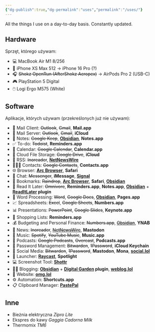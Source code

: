 ```yaml
---
{"dg-publish":true,"dg-permalink":"uses","permalink":"/uses/"}
---
```



All the things I use on a day-to-day basis. Constantly updated.

## Hardware

Sprzęt, którego używam:

- 💻 MacBook Air M1 8/256
- 📱 iPhone XS Max 512 → iPhone 16 Pro (?)
- 🎧 ~~Shokz OpenRun (AfterShokz Aeropex)~~ → AirPods Pro 2 (USB-C)
- 🎮 PlayStation 5 Digital
- 🖱️ Logi Ergo M575 (White)

## Software

Aplikacje, których używam (przekreślonych już nie używam):

- 📨 Mail Client: ~~Outlook~~, ~~Gmail~~, **Mail.app**
- 📮 Mail Server: ~~Outlook~~, ~~Gmail~~, **iCloud**
- 📝 Notes: ~~Google Keep~~, **[Obsidian](https://obsidian.md/)**, **Notes.app**
- ✅ To-do: ~~Todoist~~, **Reminders.app**
- 📆 Calendar: ~~Google Calendar~~, **Calendar.app**
- 📁 Cloud File Storage: ~~Google Drive~~, **iCloud**
- 📖 RSS: ~~Inoreader~~, **[NetNewsWire](https://netnewswire.com/)**
- 🙎🏻‍♂️ Contacts: ~~Google Contacts~~, **Contacts.app**
- 🌐 Browser: **[Arc Browser](https://arc.net/gift/f70fd7c0)**, **Safari**
- 💬 Chat: ~~Messenger~~, **iMessage**, **[Signal](https://www.signal.org/)**
- 🔖 Bookmarks: ~~Raindrop~~, **[Arc Browser](https://arc.net/gift/f70fd7c0)**, **Safari**, **[Obsidian](https://obsidian.md/)**
- 📑 Read It Later: ~~Omnivore~~, **Reminders.app**, **Notes.app**, **[Obsidian](https://obsidian.md/)** + **[ReadItLater](obsidian://show-plugin?id=obsidian-read-it-later) plugin**
- 📜 Word Processing: ~~Word~~, ~~Google Docs~~, **[Obsidian](https://obsidian.md/)**, **Pages.app**
- 📈 Spreadsheets: ~~Excel~~, ~~Google Sheets~~, **Numbers.app**
- 📊 Presentations: ~~PowerPoint~~, ~~Google Slides~~, **Keynote.app**
- 🛒 Shopping Lists: **Reminders.app**
- 💰 Budgeting and Personal Finance: ~~Numbers.app~~, ~~[Obsidian](https://obsidian.md/)~~, **YNAB**
- 📰 News: ~~Inoreader~~, ~~[NetNewsWire](https://netnewswire.com/)~~, **Mastodon**
- 🎵 Music: ~~Spotify~~, ~~YouTube Music~~, **Music.app**
- 🎤 Podcasts: ~~Google Podcasts~~, ~~Overcast~~, **Podcasts.app**
- 🔐 Password Management: ~~Bitwarden~~, ~~1Password~~, **iCloud Keychain**
- 🐘 Social Media: ~~Bitwarden~~, ~~1Password~~, **Mastodon**, **Mona**, **[social.lol](https://home.omg.lol/referred-by/voitech)**
- 🚀 Launcher: **[Raycast](https://www.raycast.com/)**, **Spotlight**
- 💻 Screenshot Tool: **[Shottr](https://shottr.cc/)**
- ✍🏻 Blogging: **[Obsidian](https://obsidian.md/)** + **[Digital Garden](https://github.com/oleeskild/obsidian-digital-garden) plugin**, **[weblog.lol](https://home.omg.lol/referred-by/voitech)**
- 🔗 Website: **[omg.lol](https://home.omg.lol/referred-by/voitech)**
- ⚙️ Automation: **Shortcuts.app**
- 📋 Clipboard Manager: **[PastePal](https://indiegoodies.com/pastepal)**

## Inne

- Bieżnia elektryczna *Zipro Lite*
- Ekspres do kawy *Gaggia Cadorna Milk*
- Thermomix *TM6*
